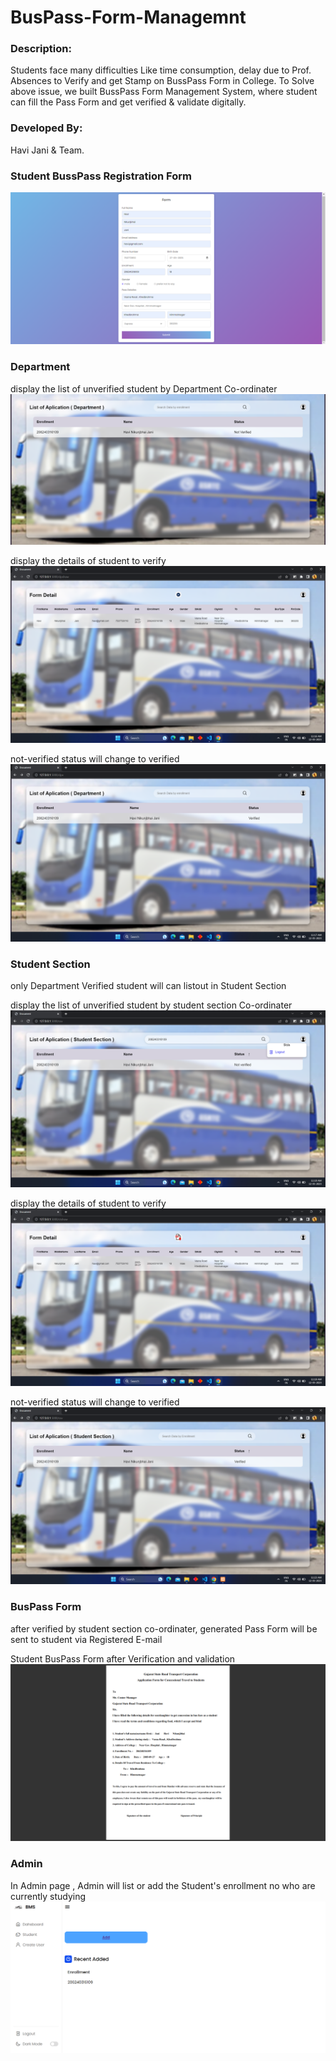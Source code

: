 # BusPass-Form-Managemnt

### Description:  
Students face many difficulties Like time consumption, delay due to Prof. Absences to Verify and get Stamp on BussPass Form in College. 
To Solve above issue, we built BussPass Form Management System, where student can fill the Pass Form and get verified & validate digitally.

### Developed By: 
Havi Jani & Team.

### Student BussPass Registration Form
<img src="https://github.com/havi-jani/BusPass-Form-Managemnt/blob/cd0ce8bf94cd3ea3f69f6ee4e7f49244f22cfb04/Registration%20Form.png">

### Department
display the list of unverified student by Department Co-ordinater
<img src="https://github.com/havi-jani/BusPass-Form-Managemnt/blob/3b1f653d53dbd71bd8c657a3fe02c2075e92cf45/Not%20Verified%20By%20Department.png">

display the details of student to verify
<img src="https://github.com/havi-jani/BusPass-Form-Managemnt/blob/d897b120af552fcce2db3fbec394baa65269084c/Student%20Details%20for%20Department.png">

not-verified status will change to verified
<img src="https://github.com/havi-jani/BusPass-Form-Managemnt/blob/1199191a9a3303580e998005635e0a9a6c294775/Verified%20by%20Department.png">

### Student Section
only Department Verified student will can listout in Student Section

display the list of unverified student by student section Co-ordinater
<img src="https://github.com/havi-jani/BusPass-Form-Managemnt/blob/3b587bee4fbbb3c0669620958ce92494939bbe26/Not%20Verified%20by%20SS.png">

display the details of student to verify
<img src="https://github.com/havi-jani/BusPass-Form-Managemnt/blob/a3c5315f03e2176e2650c82241134d3420380b8f/Student%20Details%20for%20SS.png">

not-verified status will change to verified
<img src="https://github.com/havi-jani/BusPass-Form-Managemnt/blob/551167c5b7be3094253cc935e946a53212c55132/Verified%20by%20SS.png">

### BusPass Form 
after verified by student section co-ordinater, generated Pass Form will be sent to student via Registered E-mail

Student BusPass Form after Verification and validation
<img src="https://github.com/havi-jani/BusPass-Form-Managemnt/blob/e1ee53437b89cf472fc56a11cc6eb07730b173cb/BussPass%20Form.png">

### Admin
In Admin page , Admin will list or add the Student's enrollment no who are currently studying
<img src="https://github.com/havi-jani/BusPass-Form-Managemnt/blob/b7ed42c908675f51f97de32b7780f608da07d8fc/Admin.png">
